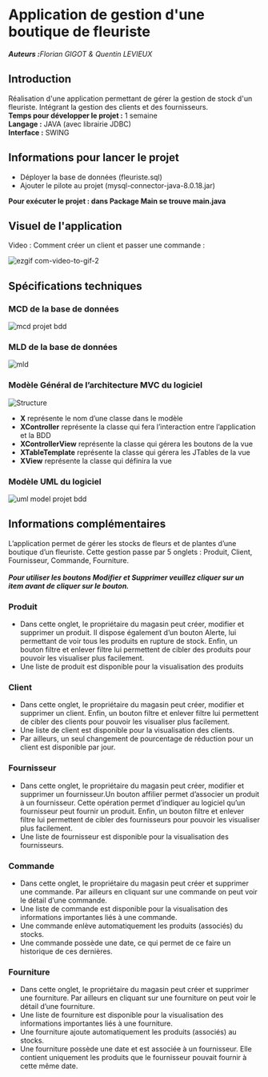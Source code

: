 
<h1>Application de gestion d'une boutique de fleuriste</h1>
<p><em> <strong>Auteurs :</strong>Florian GIGOT & Quentin LEVIEUX</em></p>
<h2>Introduction</h2>
<p>
Réalisation d'une application permettant de gérer la gestion de stock d'un fleuriste. Intégrant la gestion des clients et des fournisseurs.<br /> 
<strong>Temps pour développer le projet :</strong> 1 semaine <br />
<strong>Langage :</strong> JAVA (avec librairie JDBC) <br />
<strong>Interface :</strong> SWING <br />
</p>

<h2>Informations pour lancer le projet</h2>
<p>
<ul>
<li>Déployer la base de données (fleuriste.sql)</li>     
<li>Ajouter le pilote au projet (mysql-connector-java-8.0.18.jar)</li>
</ul>
<strong>Pour exécuter le projet : dans Package Main se trouve main.java </strong>
</p>
<h2>Visuel de l'application</h2>
Video : Comment créer un client et passer une commande : 

![ezgif com-video-to-gif-2](https://user-images.githubusercontent.com/57462792/70751951-e624dd00-1d31-11ea-9c67-1090d614b537.gif) 

<h2>Spécifications techniques</h2>
<h3>MCD de la base de données</h3> 

![mcd projet bdd](https://user-images.githubusercontent.com/45074223/71258937-9a78c180-2337-11ea-8fdb-9855ae5d1c02.JPG)
<h3>MLD de la base de données</h3> 

![mld](https://user-images.githubusercontent.com/45074223/71259176-1a9f2700-2338-11ea-8e5c-9bdce90467a9.JPG)

<h3>Modèle Général de l’architecture MVC du logiciel</h3>

![Structure](https://user-images.githubusercontent.com/45074223/71260011-1ffd7100-233a-11ea-971a-1105599de22e.JPG)

<ul>
  <li><strong>X</strong> représente le nom d’une classe dans le modèle</li>
  <li><strong>XController</strong> représente la classe qui fera l’interaction entre l’application et la BDD</li>
  <li><strong>XControllerView</strong> représente la classe qui gérera les boutons de la vue</li>
  <li><strong>XTableTemplate</strong> représente la classe qui gérera les JTables de la vue</li>
  <li><strong>XView</strong> représente la classe qui définira la vue</li>
</ul>

<h3>Modèle UML du logiciel</h3>

![uml model projet bdd](https://user-images.githubusercontent.com/45074223/71259201-2985d980-2338-11ea-82f5-70222022db29.JPG)


<h2>Informations complémentaires</h2>
<p>
  L’application permet de gérer les stocks de fleurs et de plantes d’une boutique d’un fleuriste. Cette gestion passe par 5 onglets : Produit, Client, Fournisseur, Commande, Fourniture. </br></br>
<em><strong>Pour utiliser les boutons Modifier et Supprimer veuillez cliquer sur un item avant de cliquer sur le bouton.</strong></em></br>
</p>
<h3>Produit</h3>
<ul>
  <li>Dans cette onglet, le propriétaire du magasin peut créer, modifier et supprimer un produit. Il dispose également d’un bouton Alerte, lui permettant de voir tous les produits en rupture de stock. Enfin, un bouton filtre et enlever filtre lui permettent de cibler des produits pour pouvoir les visualiser plus facilement.</li>
  <li>Une liste de produit est disponible pour la visualisation des produits</li>
</ul>
<h3>Client</h3>
<ul>
  <li>Dans cette onglet, le propriétaire du magasin peut créer, modifier et supprimer un client. Enfin, un bouton filtre et enlever filtre lui permettent de cibler des clients pour pouvoir les visualiser plus facilement.</li>
  <li>Une liste de client est disponible pour la visualisation des clients.</li>
  <li>Par ailleurs, un seul changement de pourcentage de réduction pour un client est disponible par jour.</li>
</ul>
<h3>Fournisseur</h3>
<ul>
  <li>Dans cette onglet, le propriétaire du magasin peut créer, modifier et supprimer un fournisseur.Un bouton affilier permet d’associer un produit à un fournisseur. Cette opération permet d’indiquer au logiciel qu’un fournisseur peut fournir un produit. Enfin, un bouton filtre et enlever filtre lui permettent de cibler des fournisseurs pour pouvoir les visualiser plus facilement.
</li>
  <li>Une liste de fournisseur est disponible pour la visualisation des fournisseurs.</li>
</ul>
<h3>Commande</h3>
<ul>
  <li>Dans cette onglet, le propriétaire du magasin peut créer et supprimer une commande. Par ailleurs en cliquant sur une commande on peut voir le détail d’une commande.</li>
  <li>Une liste de commande est disponible pour la visualisation des informations importantes liés à une commande.</li>
  <li>Une commande enlève automatiquement les produits (associés) du stocks.</li>
  <li>Une commande possède une date, ce qui permet de ce faire un historique de ces dernières. </li>
</ul>
<h3>Fourniture</h3>
<ul>
  <li>Dans cette onglet, le propriétaire du magasin peut créer et supprimer une fourniture. Par ailleurs en cliquant sur une fourniture on peut voir le détail d’une fourniture.</li>
  <li>Une liste de fourniture est disponible pour la visualisation des informations importantes liés à une fourniture.</li>
  <li>Une fourniture ajoute automatiquement les produits (associés) au stocks.</li>
  <li>Une fourniture possède une date et est associée à un fournisseur. Elle contient uniquement les produits que le fournisseur pouvait fournir à cette même date.</li>
</ul>
